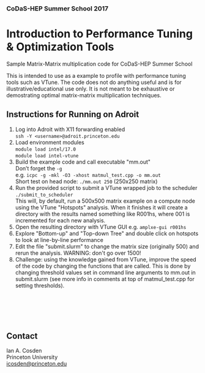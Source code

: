 ### CoDaS-HEP Summer School 2017
# Introduction to Performance Tuning & Optimization Tools


Sample Matrix-Matrix multiplication code for CoDaS-HEP Summer School

This is intended to use as a example to profile with performance tuning tools such as VTune.  The code does not do anything useful and is for illustrative/educational use only.  It is not meant to be exhaustive or demostrating optimal matrix-matrix multiplication techniques.

## Instructions for Running on Adroit

1. Log into Adroit with X11 forwarding enabled  
`ssh -Y <username>@adroit.princeton.edu`
1. Load environment modules  
`module load intel/17.0`  
`module load intel-vtune`
1. Build the example code and call executable "mm.out"  
  Don’t forget the `-g`  
  e.g. `icpc -g -mkl -O3 -xhost matmul_test.cpp -o mm.out`   
  Short test on head node: `./mm.out 250` (250x250 matrix)   
1. Run the provided script to submit a VTune wrapped job to the scheduler  
  `./submit_to_scheduler`  
  This will, by default, run a 500x500 matrix example on a compute node using the VTune "Hotspots" analysis.  When it finishes it will create a directory with the results named something like R001hs, where 001 is incremented for each new analysis.
1. Open the resulting directory with VTune GUI 
e.g. `amplxe-gui r001hs`
1. Explore "Bottom-up" and "Top-down Tree" and double click on hotspots to look at line-by-line performance
1. Edit the file "submit.slurm" to change the matrix size (originally 500) and rerun the analysis. WARNING: don't go over 1500!
1. Challenge: using the knowledge gained from VTune, improve the speed of the code by changing the functions that are called.  This is done by changing threshold values set in command line arguments to mm.out in submit.slurm (see more info in comments at top of matmul_test.cpp for setting thresholds).
  
<br><br><br><br>   

## Contact
Ian A. Cosden  
Princeton University  
icosden@princeton.edu

  
